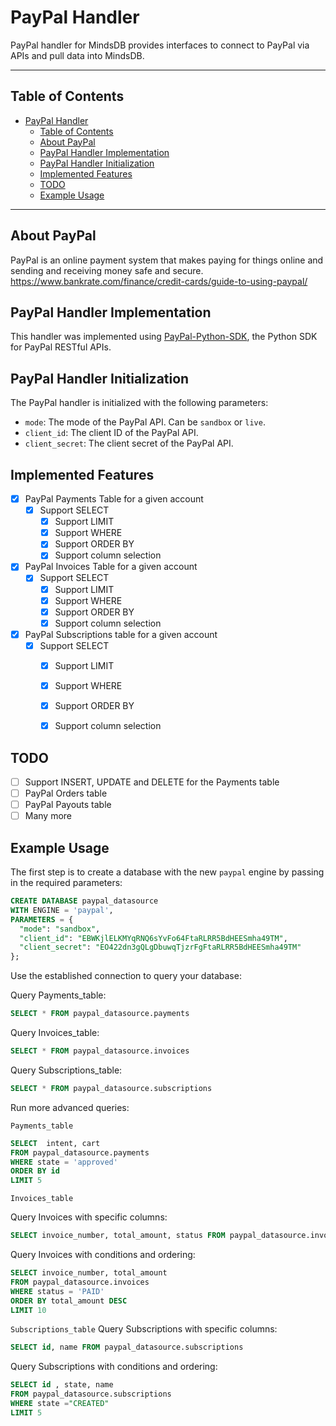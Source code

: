 # PayPal Handler

PayPal handler for MindsDB provides interfaces to connect to PayPal via APIs and pull data into MindsDB.

---

## Table of Contents

- [PayPal Handler](#paypal-handler)
  - [Table of Contents](#table-of-contents)
  - [About PayPal](#about-paypal)
  - [PayPal Handler Implementation](#paypal-handler-implementation)
  - [PayPal Handler Initialization](#paypal-handler-initialization)
  - [Implemented Features](#implemented-features)
  - [TODO](#todo)
  - [Example Usage](#example-usage)

---

## About PayPal

PayPal is an online payment system that makes paying for things online and sending and receiving money safe and secure.
<br>
https://www.bankrate.com/finance/credit-cards/guide-to-using-paypal/

## PayPal Handler Implementation

This handler was implemented using [PayPal-Python-SDK](https://github.com/paypal/PayPal-Python-SDK), the Python SDK for PayPal RESTful APIs.

## PayPal Handler Initialization

The PayPal handler is initialized with the following parameters:

- `mode`: The mode of the PayPal API. Can be `sandbox` or `live`.
- `client_id`: The client ID of the PayPal API.
- `client_secret`: The client secret of the PayPal API.

## Implemented Features

- [x] PayPal Payments Table for a given account
  - [x] Support SELECT
    - [x] Support LIMIT
    - [x] Support WHERE
    - [x] Support ORDER BY
    - [x] Support column selection

- [x] PayPal Invoices Table for a given account
  - [x] Support SELECT
    - [x] Support LIMIT
    - [x] Support WHERE
    - [x] Support ORDER BY
    - [x] Support column selection
  
- [x] PayPal Subscriptions table for a given account 
  - [x] Support SELECT
    - [x] Support LIMIT
    - [x] Support WHERE
    - [x] Support ORDER BY
    - [x] Support column selection


## TODO

- [ ] Support INSERT, UPDATE and DELETE for the Payments table
- [ ] PayPal Orders table
- [ ] PayPal Payouts table
- [ ] Many more

## Example Usage

The first step is to create a database with the new `paypal` engine by passing in the required parameters:

~~~~sql
CREATE DATABASE paypal_datasource
WITH ENGINE = 'paypal',
PARAMETERS = {
  "mode": "sandbox",
  "client_id": "EBWKjlELKMYqRNQ6sYvFo64FtaRLRR5BdHEESmha49TM",
  "client_secret": "EO422dn3gQLgDbuwqTjzrFgFtaRLRR5BdHEESmha49TM"
};
~~~~

Use the established connection to query your database:

Query Payments_table: 
~~~~sql
SELECT * FROM paypal_datasource.payments
~~~~

Query Invoices_table: 
~~~~sql
SELECT * FROM paypal_datasource.invoices
~~~~

Query Subscriptions_table:
~~~~sql
SELECT * FROM paypal_datasource.subscriptions
~~~~

Run more advanced queries:

`Payments_table` 
~~~~sql
SELECT  intent, cart
FROM paypal_datasource.payments
WHERE state = 'approved'
ORDER BY id
LIMIT 5
~~~~

`Invoices_table`

Query Invoices with specific columns:

~~~~sql
SELECT invoice_number, total_amount, status FROM paypal_datasource.invoices
~~~~

Query Invoices with conditions and ordering:

~~~~sql
SELECT invoice_number, total_amount
FROM paypal_datasource.invoices
WHERE status = 'PAID'
ORDER BY total_amount DESC
LIMIT 10
~~~~

`Subscriptions_table`
Query Subscriptions with specific columns:

~~~~sql
SELECT id, name FROM paypal_datasource.subscriptions
~~~~

Query Subscriptions with conditions and ordering:

~~~~sql
SELECT id , state, name 
FROM paypal_datasource.subscriptions 
WHERE state ="CREATED" 
LIMIT 5
~~~~

